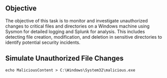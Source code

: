## Objective
The objective of this task is to monitor and investigate unauthorized changes to critical files and directories on a Windows machine using Sysmon for detailed logging and Splunk for analysis. This includes detecting file creation, modification, and deletion in sensitive directories to identify potential security incidents.

## Simulate Unauthorized File Changes

```
echo MaliciousContent > C:\Windows\System32\malicious.exe

```